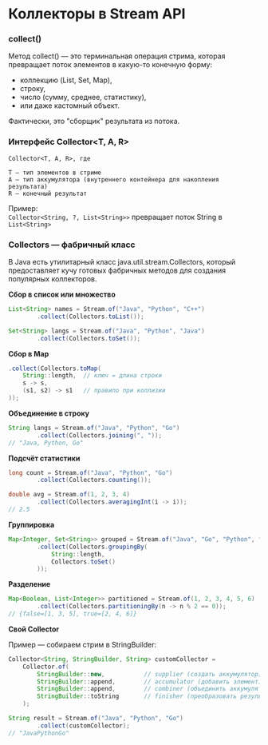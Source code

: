 # Коллекторы в Stream API

### collect()

Метод collect() — это терминальная операция стрима, которая превращает поток элементов в какую-то конечную форму:
- коллекцию (List, Set, Map),
- строку,
- число (сумму, среднее, статистику),
- или даже кастомный объект.  

Фактически, это "сборщик" результата из потока.

### Интерфейс Collector<T, A, R>

```
Collector<T, A, R>, где

T — тип элементов в стриме
A — тип аккумулятора (внутреннего контейнера для накопления результата)
R — конечный результат
```

Пример:  
```Collector<String, ?, List<String>>``` превращает поток String в ```List<String>```

### Collectors — фабричный класс

В Java есть утилитарный класс java.util.stream.Collectors, который предоставляет кучу готовых фабричных методов для создания популярных коллекторов.

**Сбор в список или множество**

```java
List<String> names = Stream.of("Java", "Python", "C++")
        .collect(Collectors.toList());

Set<String> langs = Stream.of("Java", "Python", "Java")
        .collect(Collectors.toSet());
```

**Сбор в Map**

```java
.collect(Collectors.toMap(
    String::length,  // ключ = длина строки
    s -> s,
    (s1, s2) -> s1   // правило при коллизии
));
```

**Объединение в строку**
```java
String langs = Stream.of("Java", "Python", "Go")
        .collect(Collectors.joining(", "));
// "Java, Python, Go"
```

**Подсчёт статистики**
```java
long count = Stream.of("Java", "Python", "Go")
        .collect(Collectors.counting());

double avg = Stream.of(1, 2, 3, 4)
        .collect(Collectors.averagingInt(i -> i));
// 2.5
```

**Группировка**

```java
Map<Integer, Set<String>> grouped = Stream.of("Java", "Go", "Python", "C")
        .collect(Collectors.groupingBy(
            String::length,
            Collectors.toSet()
        ));
```

**Разделение**

```java
Map<Boolean, List<Integer>> partitioned = Stream.of(1, 2, 3, 4, 5, 6)
        .collect(Collectors.partitioningBy(n -> n % 2 == 0));
// {false=[1, 3, 5], true=[2, 4, 6]}
```

**Свой Collector**

Пример — собираем стрим в StringBuilder:

```java
Collector<String, StringBuilder, String> customCollector =
    Collector.of(
        StringBuilder::new,           // supplier (создать аккумулятор)
        StringBuilder::append,        // accumulator (добавить элемент)
        StringBuilder::append,        // combiner (объединить аккумуляторы в параллельном стриме)
        StringBuilder::toString       // finisher (преобразовать результат)
    );

String result = Stream.of("Java", "Python", "Go")
        .collect(customCollector);
// "JavaPythonGo"
```

